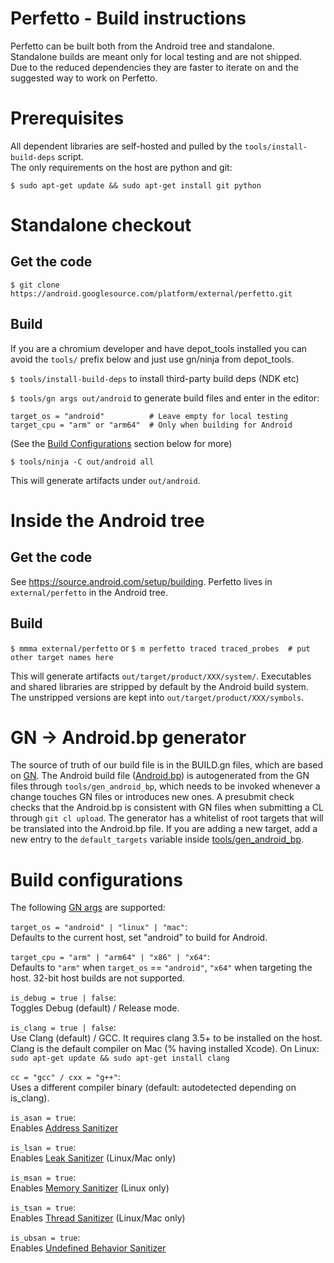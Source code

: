 # Perfetto - Build instructions

Perfetto can be built both from the Android tree and standalone.  
Standalone builds are meant only for local testing and are not shipped.  
Due to the reduced dependencies they are faster to iterate on and the
suggested way to work on Perfetto.

# Prerequisites
All dependent libraries are self-hosted and pulled by the
`tools/install-build-deps` script.  
The only requirements on the host are
python and git:  

```
$ sudo apt-get update && sudo apt-get install git python
```


# Standalone checkout

Get the code
------------
```
$ git clone https://android.googlesource.com/platform/external/perfetto.git
```

Build
-----
If you are a chromium developer and have depot_tools installed you can avoid
the `tools/` prefix below and just use gn/ninja from depot_tools.

`$ tools/install-build-deps` to install third-party build deps (NDK etc)

`$ tools/gn args out/android` to generate build files and enter in the editor:

```
target_os = "android"          # Leave empty for local testing
target_cpu = "arm" or "arm64"  # Only when building for Android
```

(See the [Build Configurations](#build-configurations) section below for more)

```
$ tools/ninja -C out/android all
```

This will generate artifacts under `out/android`.


# Inside the Android tree

Get the code
------------
See https://source.android.com/setup/building.
Perfetto lives in `external/perfetto` in the Android tree.

Build
-----
`$ mmma external/perfetto`
or
`$ m perfetto traced traced_probes  # put other target names here`

This will generate artifacts `out/target/product/XXX/system/`.
Executables and shared libraries are stripped by default by the Android build
system. The unstripped versions are kept into `out/target/product/XXX/symbols`.

# GN -> Android.bp generator
The source of truth of our build file is in the BUILD.gn files, which are based on [GN][gn-quickstart].
The Android build file ([Android.bp](../Android.bp)) is autogenerated from the GN files
through `tools/gen_android_bp`, which needs to be invoked whenever a change
touches GN files or introduces new ones.
A presubmit check checks that the Android.bp is consistent with GN files when
submitting a CL through `git cl upload`.
The generator has a whitelist of root targets that will be translated into the
Android.bp file. If you are adding a new target, add a new entry to the
`default_targets` variable inside [tools/gen_android_bp](../tools/gen_android_bp).


# Build configurations
The following [GN args][gn-quickstart] are supported:

`target_os = "android" | "linux" | "mac"`:  
Defaults to the current host, set "android" to build for Android.

`target_cpu = "arm" | "arm64" | "x86" | "x64"`:  
Defaults to `"arm"` when `target_os` == `"android"`, `"x64"` when targeting the
host. 32-bit host builds are not supported.

`is_debug = true | false`:  
Toggles Debug (default) / Release mode.

`is_clang = true | false`:  
Use Clang (default) / GCC. It requires clang 3.5+ to be installed on the host.
Clang is the default compiler on Mac (% having installed Xcode).
On Linux: `sudo apt-get update && sudo apt-get install clang`

`cc = "gcc" / cxx = "g++"`:  
Uses a different compiler binary (default: autodetected depending on is_clang).

`is_asan = true`:  
Enables [Address Sanitizer](https://github.com/google/sanitizers/wiki/AddressSanitizer)

`is_lsan = true`:  
Enables [Leak Sanitizer](https://github.com/google/sanitizers/wiki/AddressSanitizerLeakSanitizer)
(Linux/Mac only)

`is_msan = true`:  
Enables [Memory Sanitizer](https://github.com/google/sanitizers/wiki/MemorySanitizer)
(Linux only)

`is_tsan = true`:  
Enables [Thread Sanitizer](https://github.com/google/sanitizers/wiki/ThreadSanitizerCppManual)
(Linux/Mac only)

`is_ubsan = true`:  
Enables [Undefined Behavior Sanitizer](https://clang.llvm.org/docs/UndefinedBehaviorSanitizer.html)


[gn-quickstart]: https://chromium.googlesource.com/chromium/src/+/master/tools/gn/docs/quick_start.md
